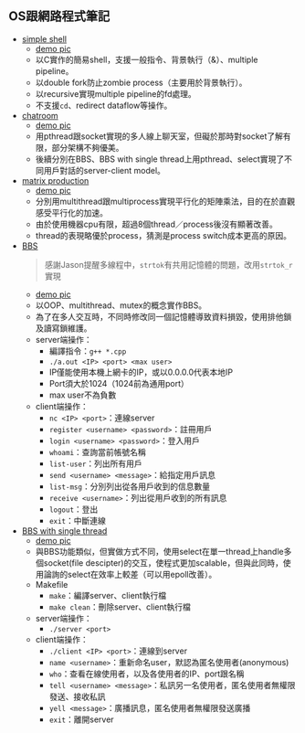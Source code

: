 OS跟網路程式筆記
---

- [simple shell](shell)
  - [demo pic](img/shell_1.png)
  - 以C實作的簡易shell，支援一般指令、背景執行（&）、multiple pipeline。
  - 以double fork防止zombie process（主要用於背景執行）。
  - 以recursive實現multiple pipeline的fd處理。
  - 不支援`cd`、redirect dataflow等操作。
- [chatroom](chatroom)
  - [demo pic](img/chatroom_1.png)
  - 用pthread跟socket實現的多人線上聊天室，但礙於那時對socket了解有限，部分架構不夠優美。
  - 後續分別在BBS、BBS with single thread上用pthread、select實現了不同用戶對話的server-client model。
- [matrix production](matrix_production)
  - [demo pic](img/matrix_production_1.png)
  - 分別用multithread跟multiprocess實現平行化的矩陣乘法，目的在於直觀感受平行化的加速。
  - 由於使用機器cpu有限，超過8個thread／process後沒有顯著改善。
  - thread的表現略優於process，猜測是process switch成本更高的原因。
- [BBS](BBS)
  > 感謝Jason提醒多線程中，`strtok`有共用記憶體的問題，改用`strtok_r`實現
  - [demo pic](img/BBS_1.png)
  - 以OOP、multithread、mutex的概念實作BBS。
  - 為了在多人交互時，不同時修改同一個記憶體導致資料損毀，使用排他鎖及讀寫鎖維護。
  - server端操作： 
    - 編譯指令：`g++ *.cpp`
    - `./a.out <IP> <port> <max user>`
    - IP僅能使用本機上網卡的IP，或以0.0.0.0代表本地IP
    - Port須大於1024（1024前為通用port）
    - max user不為負數
  - client端操作：
    - `nc <IP> <port>`：連線server
    - `register <username> <password>`：註冊用戶
    - `login <username> <password>`：登入用戶
    - `whoami`：查詢當前帳號名稱
    - `list-user`：列出所有用戶
    - `send <username> <message>`：給指定用戶訊息
    - `list-msg`：分別列出從各用戶收到的信息數量
    - `receive <username>`：列出從用戶收到的所有訊息
    - `logout`：登出
    - `exit`：中斷連線
- [BBS with single thread](BBS_with_single_thread)
  - [demo pic](img/BBS_with_single_thread_1.png)
  - 與BBS功能類似，但實做方式不同，使用select在單一thread上handle多個socket(file descipter)的交互，使程式更加scalable，但與此同時，使用論詢的select在效率上較差（可以用epoll改善）。
  - Makefile
    - `make`：編譯server、client執行檔
    - `make clean`：刪除server、client執行檔
  - server端操作：
    - `./server <port>`
  - client端操作：
    - `./client <IP> <port>`：連線到server
    - `name <username>`：重新命名user，默認為匿名使用者(anonymous)
    - `who`：查看在線使用者，以及各使用者的IP、port跟名稱
    - `tell <username> <message>`：私訊另一名使用者，匿名使用者無權限發送、接收私訊
    - `yell <message>`：廣播訊息，匿名使用者無權限發送廣播
    - `exit`：離開server

